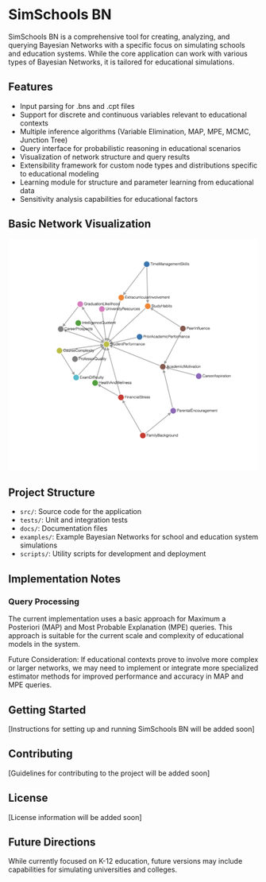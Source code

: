 # SimSchools BN

SimSchools BN is a comprehensive tool for creating, analyzing, and querying Bayesian Networks with a specific focus on simulating schools and education systems. While the core application can work with various types of Bayesian Networks, it is tailored for educational simulations.

## Features

- Input parsing for .bns and .cpt files
- Support for discrete and continuous variables relevant to educational contexts
- Multiple inference algorithms (Variable Elimination, MAP, MPE, MCMC, Junction Tree)
- Query interface for probabilistic reasoning in educational scenarios
- Visualization of network structure and query results
- Extensibility framework for custom node types and distributions specific to educational modeling
- Learning module for structure and parameter learning from educational data
- Sensitivity analysis capabilities for educational factors

## Basic Network Visualization

![Alt text](docs/images/graph1.png?raw=true "Basic Network Visualization Example")

## Project Structure

- `src/`: Source code for the application
- `tests/`: Unit and integration tests
- `docs/`: Documentation files
- `examples/`: Example Bayesian Networks for school and education system simulations
- `scripts/`: Utility scripts for development and deployment

## Implementation Notes

### Query Processing

The current implementation uses a basic approach for Maximum a Posteriori (MAP) and Most Probable Explanation (MPE) queries. This approach is suitable for the current scale and complexity of educational models in the system.

Future Consideration: If educational contexts prove to involve more complex or larger networks, we may need to implement or integrate more specialized estimator methods for improved performance and accuracy in MAP and MPE queries.

## Getting Started

[Instructions for setting up and running SimSchools BN will be added soon]

## Contributing

[Guidelines for contributing to the project will be added soon]

## License

[License information will be added soon]

## Future Directions

While currently focused on K-12 education, future versions may include capabilities for simulating universities and colleges.
